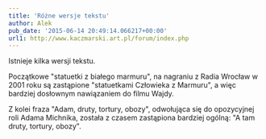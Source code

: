 ```yaml
---
title: 'Różne wersje tekstu'
author: Alek
pub_date: '2015-06-14 20:49:14.066217+00:00'
url1: http://www.kaczmarski.art.pl/forum/index.php
---
```


Istnieje kilka wersji tekstu.

Początkowe "statuetki z białego marmuru", na nagraniu z Radia Wrocław w 2001 roku są zastąpione "statuetkami Człowieka z Marmuru", a więc bardziej dosłownym nawiązaniem do filmu Wajdy.

Z kolei fraza "Adam, druty, tortury, obozy", odwołująca się do opozycyjnej roli Adama Michnika, została z czasem zastąpiona bardziej ogólną: "A tam druty, tortury, obozy".